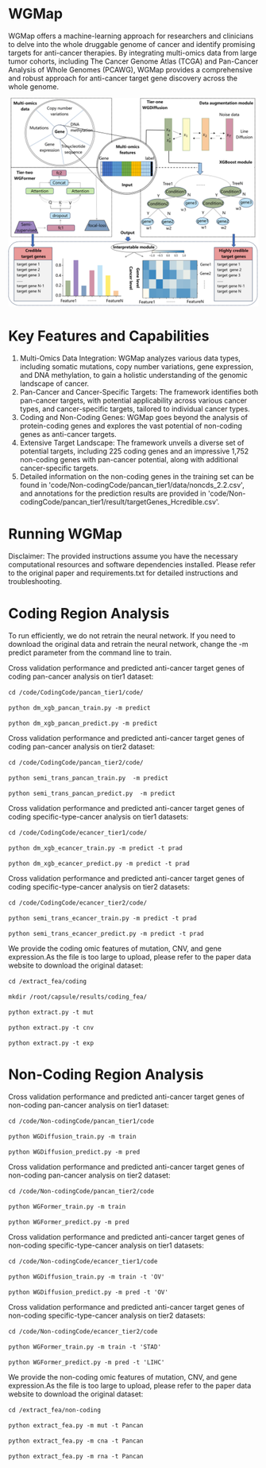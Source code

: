# WGMap

WGMap offers a machine-learning approach for researchers and clinicians to delve into the whole druggable genome of cancer and identify promising targets for anti-cancer therapies. By integrating multi-omics data from large tumor cohorts, including The Cancer Genome Atlas (TCGA) and Pan-Cancer Analysis of Whole Genomes (PCAWG), WGMap provides a comprehensive and robust approach for anti-cancer target gene discovery across the whole genome.

![wgmap](./WGMap.png)

# Key Features and Capabilities
1. Multi-Omics Data Integration: WGMap analyzes various data types, including somatic mutations, copy number variations, gene expression, and DNA methylation, to gain a holistic understanding of the genomic landscape of cancer.
2. Pan-Cancer and Cancer-Specific Targets: The framework identifies both pan-cancer targets, with potential applicability across various cancer types, and cancer-specific targets, tailored to individual cancer types.
3. Coding and Non-Coding Genes: WGMap goes beyond the analysis of protein-coding genes and explores the vast potential of non-coding genes as anti-cancer targets.
4. Extensive Target Landscape: The framework unveils a diverse set of potential targets, including 225 coding genes and an impressive 1,752 non-coding genes with pan-cancer potential, along with additional cancer-specific targets.
5. Detailed information on the non-coding genes in the training set can be found in 'code/Non-codingCode/pancan_tier1/data/noncds_2.2.csv', and annotations for the prediction results are provided in 'code/Non-codingCode/pancan_tier1/result/targetGenes_Hcredible.csv'.

# Running WGMap

Disclaimer: The provided instructions assume you have the necessary computational resources and software dependencies installed. Please refer to the original paper and requirements.txt for detailed instructions and troubleshooting.

# Coding Region Analysis
To run efficiently, we do not retrain the neural network. If you need to download the original data and retrain the neural network, change the -m predict parameter from the command line to train.

Cross validation performance and predicted anti-cancer target genes of coding pan-cancer analysis on tier1 dataset:

``cd /code/CodingCode/pancan_tier1/code/``

``python dm_xgb_pancan_train.py -m predict``

``python dm_xgb_pancan_predict.py -m predict``


Cross validation performance and predicted anti-cancer target genes of coding pan-cancer analysis on tier2 dataset:

``cd /code/CodingCode/pancan_tier2/code/``

``python semi_trans_pancan_train.py  -m predict``

``python semi_trans_pancan_predict.py  -m predict``  


Cross validation performance and predicted anti-cancer target genes of coding specific-type-cancer analysis on tier1 datasets:

``cd /code/CodingCode/ecancer_tier1/code/``

``python dm_xgb_ecancer_train.py -m predict -t prad``

``python dm_xgb_ecancer_predict.py -m predict -t prad`` 


Cross validation performance and predicted anti-cancer target genes of coding specific-type-cancer analysis on tier2 datasets:

``cd /code/CodingCode/ecancer_tier2/code/``

``python semi_trans_ecancer_train.py -m predict -t prad``

``python semi_trans_ecancer_predict.py -m predict -t prad``


We provide the coding omic features of mutation, CNV, and gene expression.As the file is too large to upload, please refer to the paper data website to download the original dataset:

``cd /extract_fea/coding``

``mkdir /root/capsule/results/coding_fea/``

``python extract.py -t mut``

``python extract.py -t cnv``

``python extract.py -t exp``


# Non-Coding Region Analysis
Cross validation performance and predicted anti-cancer target genes of non-coding pan-cancer analysis on tier1 dataset:

``cd /code/Non-codingCode/pancan_tier1/code``

``python WGDiffusion_train.py -m train``

``python WGDiffusion_predict.py -m pred``


Cross validation performance and predicted anti-cancer target genes of non-coding pan-cancer analysis on tier2 dataset:

``cd /code/Non-codingCode/pancan_tier2/code``

``python WGFormer_train.py -m train``

``python WGFormer_predict.py -m pred``


Cross validation performance and predicted anti-cancer target genes of non-coding specific-type-cancer analysis on tier1 datasets:

``cd /code/Non-codingCode/ecancer_tier1/code``

``python WGDiffusion_train.py -m train -t 'OV'``

``python WGDiffusion_predict.py -m pred -t 'OV'``


Cross validation performance and predicted anti-cancer target genes of non-coding specific-type-cancer analysis on tier2 datasets:

``cd /code/Non-codingCode/ecancer_tier2/code``

``python WGFormer_train.py -m train -t 'STAD'``

``python WGFormer_predict.py -m pred -t 'LIHC'``


We provide the non-coding omic features of mutation, CNV, and gene expression.As the file is too large to upload, please refer to the paper data website to download the original dataset:

``cd /extract_fea/non-coding``

``python extract_fea.py -m mut -t Pancan``

``python extract_fea.py -m cna -t Pancan``

``python extract_fea.py -m rna -t Pancan``

